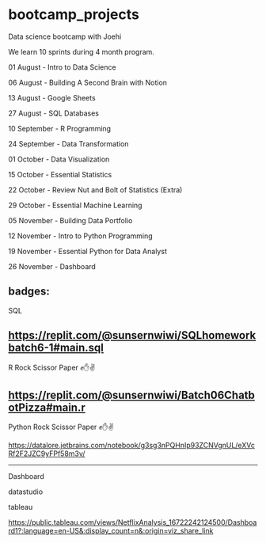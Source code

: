 # bootcamp_projects
Data science bootcamp with Joehi

We learn 10 sprints during 4 month program.

01 August - Intro to Data Science 

06 August - Building A Second Brain with Notion

13 August - Google Sheets

27 August - SQL Databases

10 September - R Programming

24 September - Data Transformation

01 October - Data Visualization

15 October - Essential Statistics

22 October - Review Nut and Bolt of Statistics (Extra)

29 October - Essential Machine Learning

05 November - Building Data Portfolio

12 November - Intro to Python Programming

19 November - Essential Python for Data Analyst

26 November - Dashboard





badges:
------------------------------------------------------------------

SQL

https://replit.com/@sunsernwiwi/SQLhomeworkbatch6-1#main.sql
------------------------------------------------------------------


R Rock Scissor Paper ✊✋✌

https://replit.com/@sunsernwiwi/Batch06ChatbotPizza#main.r
------------------------------------------------------------------

Python Rock Scissor Paper ✊✋✌

https://datalore.jetbrains.com/notebook/g3sg3nPQHnIp93ZCNVgnUL/eXVcRf2F2JZC9yFPf58m3v/

------------------------------------------------------------------

Dashboard

datastudio


tableau

https://public.tableau.com/views/NetflixAnalysis_16722242124500/Dashboard1?:language=en-US&:display_count=n&:origin=viz_share_link


